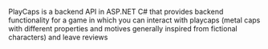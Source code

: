 PlayCaps is a backend API in ASP.NET C# that provides backend functionality for a game in which you can interact with playcaps (metal caps with different properties and motives generally inspired from fictional characters) and leave reviews